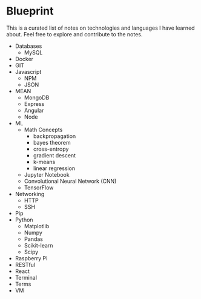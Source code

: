 # Blueprint  
  
This is a curated list of notes on technologies and languages I have learned about. Feel free to explore and contribute to the notes.  

+ Databases
   + MySQL
+ Docker 
+ GIT
+ Javascript  
   + NPM
   + JSON
+ MEAN
   + MongoDB
   + Express
   + Angular 
   + Node
+ ML
   + Math Concepts 
      + backpropagation
      + bayes theorem
      + cross-entropy
      + gradient descent
      + k-means
      + linear regression
   + Jupyter Notebook
   + Convolutional Neural Network (CNN)
   + TensorFlow
+ Networking
   + HTTP
   + SSH
+ Pip
+ Python
   + Matplotlib
   + Numpy
   + Pandas
   + Scikit-learn
   + Scipy
+ Raspberry PI
+ RESTful
+ React
+ Terminal 
+ Terms
+ VM
